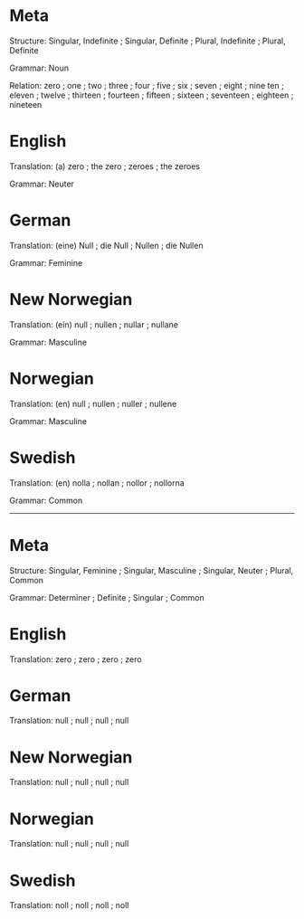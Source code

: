 Meta
====

Structure: Singular, Indefinite ; Singular, Definite ; Plural, Indefinite ; Plural, Definite

Grammar:   Noun

Relation:  zero ; one    ; two    ; three    ; four     ; five    ; six     ; seven     ; eight    ; nine
           ten  ; eleven ; twelve ; thirteen ; fourteen ; fifteen ; sixteen ; seventeen ; eighteen ; nineteen



English
=======

Translation: (a) zero ; the zero ; zeroes ; the zeroes

Grammar:     Neuter



German
======

Translation: (eine) Null ; die Null ; Nullen ; die Nullen

Grammar:     Feminine



New Norwegian
=============

Translation: (ein) null ; nullen ; nullar ; nullane

Grammar:     Masculine



Norwegian
=========

Translation: (en) null ; nullen ; nuller ; nullene

Grammar:     Masculine



Swedish
=======

Translation: (en) nolla ; nollan ; nollor ; nollorna

Grammar:     Common



--------------------------------------------------------------------------------

Meta
====

Structure: Singular, Feminine ; Singular, Masculine ; Singular, Neuter ; Plural, Common

Grammar:   Determiner ; Definite ; Singular ; Common



English
=======

Translation: zero ; zero ; zero ; zero



German
======

Translation: null ; null ; null ; null



New Norwegian
=============

Translation: null ; null ; null ; null



Norwegian
=========

Translation: null ; null ; null ; null



Swedish
=======

Translation: noll ; noll ; noll ; noll
